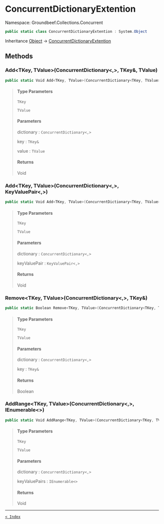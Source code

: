 # ConcurrentDictionaryExtention

Namespace: Groundbeef.Collections.Concurrent

```csharp
public static class ConcurrentDictionaryExtention : System.Object
```

Inheritance [Object](https://docs.microsoft.com/en-us/dotnet/api/system.object) → [ConcurrentDictionaryExtention](ConcurrentDictionaryExtention.md)

## Methods

### Add&lt;TKey, TValue&gt;(ConcurrentDictionary&lt;,&gt;, TKey&, TValue)

```csharp
public static Void Add<TKey, TValue>(ConcurrentDictionary<TKey, TValue> dictionary, TKey& key, TValue value)
```

> #### Type Parameters
> 
> `TKey`<br>
> 
> `TValue`<br>
> 
> #### Parameters
> 
> dictionary : `ConcurrentDictionary<,>`<br>
> 
> key : `TKey&`<br>
> 
> value : `TValue`<br>
> 
> #### Returns
> 
> Void<br>
> 

### Add&lt;TKey, TValue&gt;(ConcurrentDictionary&lt;,&gt;, KeyValuePair&lt;,&gt;)

```csharp
public static Void Add<TKey, TValue>(ConcurrentDictionary<TKey, TValue> dictionary, KeyValuePair keyValuePair)
```

> #### Type Parameters
> 
> `TKey`<br>
> 
> `TValue`<br>
> 
> #### Parameters
> 
> dictionary : `ConcurrentDictionary<,>`<br>
> 
> keyValuePair : `KeyValuePair<,>`<br>
> 
> #### Returns
> 
> Void<br>
> 

### Remove&lt;TKey, TValue&gt;(ConcurrentDictionary&lt;,&gt;, TKey&)

```csharp
public static Boolean Remove<TKey, TValue>(ConcurrentDictionary<TKey, TValue> dictionary, TKey& key)
```

> #### Type Parameters
> 
> `TKey`<br>
> 
> `TValue`<br>
> 
> #### Parameters
> 
> dictionary : `ConcurrentDictionary<,>`<br>
> 
> key : `TKey&`<br>
> 
> #### Returns
> 
> Boolean<br>
> 

### AddRange&lt;TKey, TValue&gt;(ConcurrentDictionary&lt;,&gt;, IEnumerable&lt;&gt;)

```csharp
public static Void AddRange<TKey, TValue>(ConcurrentDictionary<TKey, TValue> dictionary, IEnumerable keyValuePairs)
```

> #### Type Parameters
> 
> `TKey`<br>
> 
> `TValue`<br>
> 
> #### Parameters
> 
> dictionary : `ConcurrentDictionary<,>`<br>
> 
> keyValuePairs : `IEnumerable<>`<br>
> 
> #### Returns
> 
> Void<br>
> 

---

[`< Index`](..\index.md)
